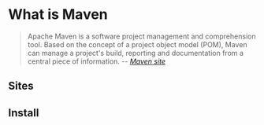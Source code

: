 # What is Maven

> Apache Maven is a software project management and comprehension tool.
> Based on the concept of a project object model (POM),
> Maven can manage a project's build, reporting and documentation from a central piece of information.
> -- _[Maven site]_

## Sites

## Install

[Maven site]: https://maven.apache.org/
